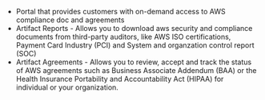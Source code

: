 - Portal that provides customers with on-demand access to AWS compliance doc and agreements
- Artifact Reports - Allows you to download aws security and compliance documents from third-party auditors, like AWS ISO certifications, Payment Card Industry (PCI) and System and organzation control report (SOC)
- Artifact Agreements - Allows you to review, accept and track the status of AWS agreements such as Business Associate Addendum (BAA) or the Health Insurance Portability and Accountability Act (HIPAA) for individual or your organization.